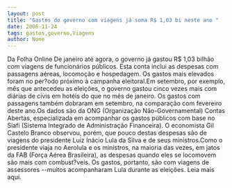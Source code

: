 ```yaml
---
layout: post
title: "Gastos do governo com viagens já soma R$ 1,03 bi neste ano "
date: 2006-11-24
tags: gastos,governo,Viagens
author: None
---
```


Da Folha Online
De janeiro até agora, o governo já gastou R$ 1,03 bilhão com viagens de funcionários públicos. Esta conta inclui as despesas com passagens aéreas, locomoção e hospedagem. Os gastos mais elevados foram no per?odo próximo à campanha eleitoral.Em setembro, por exemplo, mês que antecedeu as eleições, o governo gastou cinco vezes mais com diárias de civis em hotéis do que no mês de janeiro. Os gastos com passagens também dobraram em setembro, na comparação com fevereiro deste ano.Os dados são da ONG (Organização Não-Governamental) Contas Abertas, especializada em acompanhar os gastos públicos com base no Siafi (Sistema Integrado de Administração Financeira). O economista Gil Castelo Branco observou, porém, que pouco destas despesas são de viagens do presidente Luiz Inácio Lula da Silva e de seus ministros.Como o presidente viaja no Aerolula e os ministros, na maioria das vezes, em jatos da FAB (Força Aérea Brasileira), as despesas quando eles se locomovem são mais com combust?veis. Os gastos, portanto, são com viagens de assessores --muitos acompanharam Lula durante as eleições.
Leia mais aqui.  